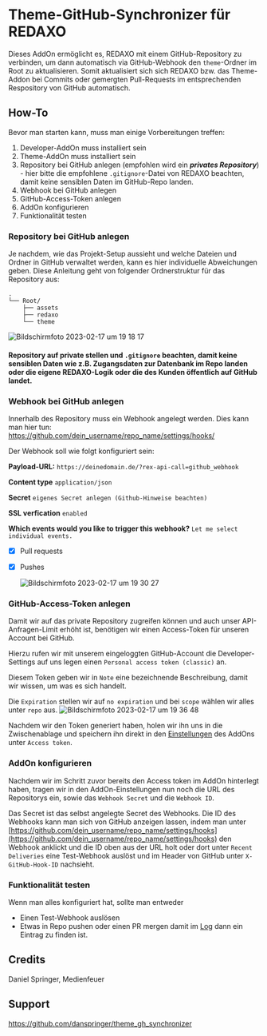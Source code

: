 # Theme-GitHub-Synchronizer für REDAXO

Dieses AddOn ermöglicht es, REDAXO mit einem GitHub-Repository zu verbinden, um dann automatisch via GitHub-Webhook den <code>theme</code>-Ordner im Root zu aktualisieren.
Somit aktualisiert sich sich REDAXO bzw. das Theme-Addon bei Commits oder gemergten Pull-Requests im entsprechenden Respository von GitHub automatisch.

## How-To
Bevor man starten kann, muss man einige Vorbereitungen treffen:
1. Developer-AddOn muss installiert sein
2. Theme-AddOn muss installiert sein
3. Repository bei GitHub anlegen (empfohlen wird ein **_privates Repository_**) - hier bitte die empfohlene ``.gitignore``-Datei von REDAXO beachten, damit keine sensiblen Daten im GitHub-Repo landen.
4. Webhook bei GitHub anlegen
5. GitHub-Access-Token anlegen
6. AddOn konfigurieren
7. Funktionalität testen

### Repository bei GitHub anlegen
Je nachdem, wie das Projekt-Setup aussieht und welche Dateien und Ordner in GitHub verwaltet werden, kann es hier individuelle Abweichungen geben. Diese Anleitung geht von folgender Ordnerstruktur für das Repository aus:
``` 
.
└── Root/
    ├── assets
    ├── redaxo
    └── theme
   ```
![Bildschirmfoto 2023-02-17 um 19 18 17](https://user-images.githubusercontent.com/16903055/219748324-2b1e78e0-727a-46c8-8f32-7decd81c7c91.png)

#### Repository auf private stellen und ``.gitignore`` beachten, damit keine sensiblen Daten wie z.B. Zugangsdaten zur Datenbank im Repo landen oder die eigene REDAXO-Logik oder die des Kunden öffentlich auf GitHub landet.


### Webhook bei GitHub anlegen
Innerhalb des Repository muss ein Webhook angelegt werden. Dies kann man hier tun: https://github.com/dein_username/repo_name/settings/hooks/

Der Webhook soll wie folgt konfiguriert sein:

**Payload-URL:**
```https://deinedomain.de/?rex-api-call=github_webhook```

**Content type**
```application/json```

**Secret**
```eigenes Secret anlegen (Github-Hinweise beachten)```

**SSL verfication**
```enabled```

**Which events would you like to trigger this webhook?**
```Let me select individual events.```
- [x] Pull requests  
- [x] Pushes  

  ![Bildschirmfoto 2023-02-17 um 19 30 27](https://user-images.githubusercontent.com/16903055/219752552-fb5f2f4f-6a4b-41bd-886a-1c0ab0b31d51.png)


### GitHub-Access-Token anlegen
Damit wir auf das private Repository zugreifen können und auch unser API-Anfragen-Limit erhöht ist, benötigen wir einen Access-Token für unseren Account bei GitHub.

Hierzu rufen wir mit unserem eingeloggten GitHub-Account die Developer-Settings auf uns legen einen `Personal access token (classic)` an.

Diesem Token geben wir in `Note` eine bezeichnende Beschreibung, damit wir wissen, um was es sich handelt.

Die `Expiration` stellen wir auf `no expiration` und bei `scope` wählen wir alles unter `repo` aus.
![Bildschirmfoto 2023-02-17 um 19 36 48](https://user-images.githubusercontent.com/16903055/219755423-aaca84b4-961d-47cc-8cc8-66ccf69137de.png)

Nachdem wir den Token generiert haben, holen wir ihn uns in die Zwischenablage und speichern ihn direkt in den [Einstellungen](index.php?page=theme/theme_gh_synchronizer/settings) des AddOns unter `Access token`.


### AddOn konfigurieren
Nachdem wir im Schritt zuvor bereits den Access token im AddOn hinterlegt haben, tragen wir in den AddOn-Einstellungen nun noch die URL des Repositorys ein, sowie das `Webhook Secret` und die `Webhook ID`.

Das Secret ist das selbst angelegte Secret des Webhooks.
Die ID des Webhooks kann man sich von GitHub anzeigen lassen, indem man unter [https://github.com/dein_username/repo_name/settings/hooks](https://github.com/dein_username/repo_name/settings/hooks) den Webhook anklickt und die ID oben aus der URL holt oder dort unter `Recent Deliveries` eine Test-Webhook auslöst und im Header von GitHub unter `X-GitHub-Hook-ID` nachsieht.


### Funktionalität testen
Wenn man alles konfiguriert hat, sollte man entweder
- Einen Test-Webhook auslösen
- Etwas in Repo pushen oder einen PR mergen
damit im [Log](index.php?page=theme/theme_gh_synchronizer/log) dann ein Eintrag zu finden ist.

## Credits
Daniel Springer, Medienfeuer

## Support
https://github.com/danspringer/theme_gh_synchronizer

